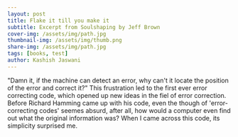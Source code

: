 ```yaml
---
layout: post
title: Flake it till you make it
subtitle: Excerpt from Soulshaping by Jeff Brown
cover-img: /assets/img/path.jpg
thumbnail-img: /assets/img/thumb.png
share-img: /assets/img/path.jpg
tags: [books, test]
author: Kashish Jaswani
---
```


"Damn it, if the machine can detect an error, why can't it locate the position of the error and correct it?"
This frustration led to the first ever error correcting code, which opened up new ideas in the fiel of error correction. Before Richard Hamming came up with his code, even the though of 'error-correcting codes' seemes absurd, after all, how would a computer even find out what the original information was?
When I came across this code, its simplicity surprised me. 
